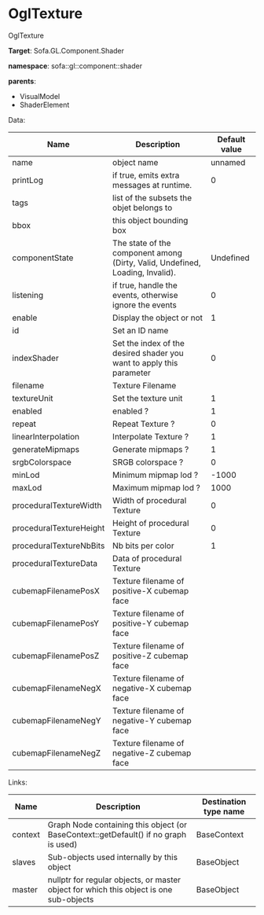 # OglTexture

OglTexture


__Target__: Sofa.GL.Component.Shader

__namespace__: sofa::gl::component::shader

__parents__:

- VisualModel
- ShaderElement

Data: 

<table>
    <thead>
        <tr>
            <th>Name</th>
            <th>Description</th>
            <th>Default value</th>
        </tr>
    </thead>
    <tbody>
	<tr>
		<td>name</td>
		<td>
object name
		</td>
		<td>unnamed</td>
	</tr>
	<tr>
		<td>printLog</td>
		<td>
if true, emits extra messages at runtime.
		</td>
		<td>0</td>
	</tr>
	<tr>
		<td>tags</td>
		<td>
list of the subsets the objet belongs to
		</td>
		<td></td>
	</tr>
	<tr>
		<td>bbox</td>
		<td>
this object bounding box
		</td>
		<td></td>
	</tr>
	<tr>
		<td>componentState</td>
		<td>
The state of the component among (Dirty, Valid, Undefined, Loading, Invalid).
		</td>
		<td>Undefined</td>
	</tr>
	<tr>
		<td>listening</td>
		<td>
if true, handle the events, otherwise ignore the events
		</td>
		<td>0</td>
	</tr>
	<tr>
		<td>enable</td>
		<td>
Display the object or not
		</td>
		<td>1</td>
	</tr>
	<tr>
		<td>id</td>
		<td>
Set an ID name
		</td>
		<td></td>
	</tr>
	<tr>
		<td>indexShader</td>
		<td>
Set the index of the desired shader you want to apply this parameter
		</td>
		<td>0</td>
	</tr>
	<tr>
		<td>filename</td>
		<td>
Texture Filename
		</td>
		<td></td>
	</tr>
	<tr>
		<td>textureUnit</td>
		<td>
Set the texture unit
		</td>
		<td>1</td>
	</tr>
	<tr>
		<td>enabled</td>
		<td>
enabled ?
		</td>
		<td>1</td>
	</tr>
	<tr>
		<td>repeat</td>
		<td>
Repeat Texture ?
		</td>
		<td>0</td>
	</tr>
	<tr>
		<td>linearInterpolation</td>
		<td>
Interpolate Texture ?
		</td>
		<td>1</td>
	</tr>
	<tr>
		<td>generateMipmaps</td>
		<td>
Generate mipmaps ?
		</td>
		<td>1</td>
	</tr>
	<tr>
		<td>srgbColorspace</td>
		<td>
SRGB colorspace ?
		</td>
		<td>0</td>
	</tr>
	<tr>
		<td>minLod</td>
		<td>
Minimum mipmap lod ?
		</td>
		<td>-1000</td>
	</tr>
	<tr>
		<td>maxLod</td>
		<td>
Maximum mipmap lod ?
		</td>
		<td>1000</td>
	</tr>
	<tr>
		<td>proceduralTextureWidth</td>
		<td>
Width of procedural Texture
		</td>
		<td>0</td>
	</tr>
	<tr>
		<td>proceduralTextureHeight</td>
		<td>
Height of procedural Texture
		</td>
		<td>0</td>
	</tr>
	<tr>
		<td>proceduralTextureNbBits</td>
		<td>
Nb bits per color
		</td>
		<td>1</td>
	</tr>
	<tr>
		<td>proceduralTextureData</td>
		<td>
Data of procedural Texture 
		</td>
		<td></td>
	</tr>
	<tr>
		<td>cubemapFilenamePosX</td>
		<td>
Texture filename of positive-X cubemap face
		</td>
		<td></td>
	</tr>
	<tr>
		<td>cubemapFilenamePosY</td>
		<td>
Texture filename of positive-Y cubemap face
		</td>
		<td></td>
	</tr>
	<tr>
		<td>cubemapFilenamePosZ</td>
		<td>
Texture filename of positive-Z cubemap face
		</td>
		<td></td>
	</tr>
	<tr>
		<td>cubemapFilenameNegX</td>
		<td>
Texture filename of negative-X cubemap face
		</td>
		<td></td>
	</tr>
	<tr>
		<td>cubemapFilenameNegY</td>
		<td>
Texture filename of negative-Y cubemap face
		</td>
		<td></td>
	</tr>
	<tr>
		<td>cubemapFilenameNegZ</td>
		<td>
Texture filename of negative-Z cubemap face
		</td>
		<td></td>
	</tr>

</tbody>
</table>

Links: 


| Name | Description | Destination type name |
| ---- | ----------- | --------------------- |
|context|Graph Node containing this object (or BaseContext::getDefault() if no graph is used)|BaseContext|
|slaves|Sub-objects used internally by this object|BaseObject|
|master|nullptr for regular objects, or master object for which this object is one sub-objects|BaseObject|

